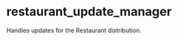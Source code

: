 restaurant_update_manager
=========================

Handles updates for the Restaurant distribution.
